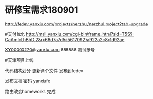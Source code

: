 # 研修宝需求180901
http://fedev.yanxiu.com/projects/nerzhul/nerzhul.project?tab=upgrade

#支付优化
http://mail.yanxiu.com/cgi-bin/frame_html?sid=T5S5-CaAmIcLhBhD,2&r=66d7a7d5d56170927a922a2c8c1d92ae

XY00000270@yanxiu.com 888888 测试账号

#天津项目上线

代码结构划分  更新两个文件 发布到fedev


发布文档  密码 yanxiufe


路由改变homeworks 完成

